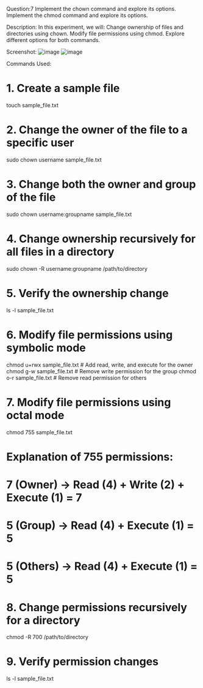 Question:7
Implement the chown command and explore its options.
Implement the chmod command and explore its options.

Description:
In this experiment, we will:
Change ownership of files and directories using chown.
Modify file permissions using chmod.
Explore different options for both commands.

Screenshot: 
![image](https://github.com/user-attachments/assets/558dae4a-48b9-4949-a4fa-8bf8d3627d83)
![image](https://github.com/user-attachments/assets/beb01e5f-6415-42ae-83dd-7926627986b0)

Commands Used: 
# 1. Create a sample file
touch sample_file.txt

# 2. Change the owner of the file to a specific user
sudo chown username sample_file.txt

# 3. Change both the owner and group of the file
sudo chown username:groupname sample_file.txt

# 4. Change ownership recursively for all files in a directory
sudo chown -R username:groupname /path/to/directory

# 5. Verify the ownership change
ls -l sample_file.txt

# 6. Modify file permissions using symbolic mode
chmod u+rwx sample_file.txt  # Add read, write, and execute for the owner
chmod g-w sample_file.txt    # Remove write permission for the group
chmod o-r sample_file.txt    # Remove read permission for others

# 7. Modify file permissions using octal mode
chmod 755 sample_file.txt

# Explanation of 755 permissions:
# 7 (Owner)   → Read (4) + Write (2) + Execute (1) = 7
# 5 (Group)   → Read (4) + Execute (1) = 5
# 5 (Others)  → Read (4) + Execute (1) = 5

# 8. Change permissions recursively for a directory
chmod -R 700 /path/to/directory

# 9. Verify permission changes
ls -l sample_file.txt
